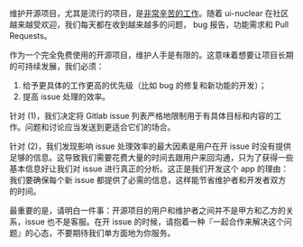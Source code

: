 维护开源项目，尤其是流行的项目，是[非常辛苦的工作](https://nolanlawson.com/2017/03/05/what-it-feels-like-to-be-an-open-source-maintainer/)。随着 ui-nuclear 在社区越来越受欢迎，我们每天都在收到越来越多的问题， bug 报告，功能需求和 Pull Requests。

作为一个完全免费使用的开源项目，维护人手是有限的。这意味着想要让项目长期的可持续发展，我们必须：

1. 给予更具体的工作更高的优先级（比如 bug 的修复和新功能的开发）；
2. 提高 issue 处理的效率。

针对 (1)，我们决定将 Gitlab issue 列表严格地限制用于有具体目标和内容的工作。问题和讨论应当发送到更适合它们的场合。

针对 (2)，我们发现影响 issue 处理效率的最大因素是用户在开 issue 时没有提供足够的信息。这导致我们需要花费大量的时间去跟用户来回沟通，只为了获得一些基本信息好让我们对 issue 进行真正的分析。这正是我们开发这个 app 的理由：我们要确保每个新 issue 都提供了必需的信息，这样能节省维护者和开发者双方的时间。

最重要的是，请明白一件事：开源项目的用户和维护者之间并不是甲方和乙方的关系，issue 也不是客服。在开 issue 的时候，请抱着一种『一起合作来解决这个问题』的心态，不要期待我们单方面地为你服务。
